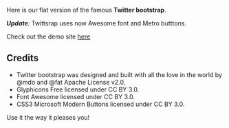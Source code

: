 Here is our flat version of the famous **Twitter bootstrap**.

***Update**:* Twittsrap uses now Awesome font and Metro butttons.

Check out the demo site [here](http://twittstrap.com/twittstrap/ "twittstrap")
## Credits ##
- Twitter bootstrap was designed and built with all the love in the world by @mdo and @fat Apache License v2.0,
- Glyphicons Free licensed under CC BY 3.0.
- Font Awesome licensed under CC BY 3.0.
- CSS3 Microsoft Modern Buttons licensed under CC BY 3.0.


Use it the way it pleases you!
